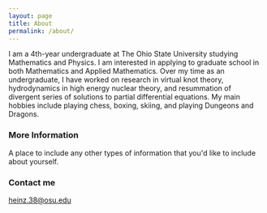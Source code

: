 ```yaml
---
layout: page
title: About
permalink: /about/
---
```


I am a 4th-year undergraduate at The Ohio State University studying Mathematics and Physics. I am interested in applying to graduate school in both Mathematics and Applied Mathematics. Over my time as an undergraduate, I have worked on research in virtual knot theory, hydrodynamics in high energy nuclear theory, and resummation of divergent series of solutions to partial differential equations. My main hobbies include playing chess, boxing, skiing, and playing Dungeons and Dragons.

### More Information

A place to include any other types of information that you'd like to include about yourself.

### Contact me

[heinz.38@osu.edu](mailto:heinz.38@osu.edu)
